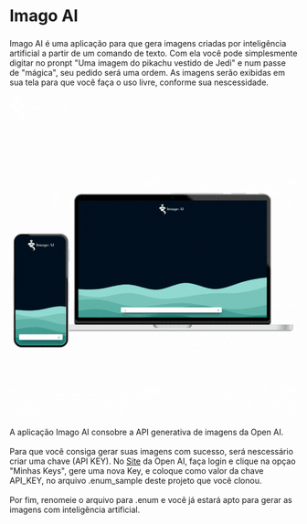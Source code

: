 <h1 align="left">Imago AI</h1>

###

<p align="left">Imago AI é uma aplicação para que gera imagens criadas por inteligência artificial a partir de um comando de texto. Com ela você pode simplesmente digitar no pronpt "Uma imagem do pikachu vestido de Jedi" e num passe de "mágica", seu pedido será uma ordem. As imagens serão exibidas em sua tela para que você faça o uso livre, conforme sua nescessidade.
<br><br><svg id="logo" width="100" viewBox="0 0 370 150.58802744151464" class="css-1j8o68f"><defs id="SvgjsDefs1533"></defs><g id="SvgjsG1534" featurekey="symbolFeature-0" transform="matrix(1.673201439618066,0,0,1.673201439618066,-33.66006240676787,-8.365905073979025)" fill="#ffffff"><g transform="translate(0,-952.36216)"><path style="color:;clip-rule:nonzero;display:inline;overflow:visible;visibility:visible;opacity:1;isolation:auto;mix-blend-mode:normal;color-interpolation:sRGB;color-interpolation-filters:linearRGB;solid-color:;solid-opacity:1;fill:#ffffff;fill-opacity:1;fill-rule:nonzero;stroke:none;stroke-width:7.5;stroke-linecap:round;stroke-linejoin:round;stroke-miterlimit:4;stroke-dasharray:none;stroke-dashoffset:0;stroke-opacity:1;marker:none;color-rendering:auto;image-rendering:auto;shape-rendering:auto;text-rendering:auto;enable-background:accumulate" d="m 49.173654,957.36214 c -6.164243,0 -11.161467,3.635 -11.161467,6.5108 0,1.6594 0.576226,3.136 2.875326,4.0893 0.757078,-0.8995 3.705083,-4.0156 8.286141,-4.0155 4.583566,10e-5 7.530332,3.1201 8.284183,4.0167 2.300698,-0.9533 2.877249,-2.4306 2.877249,-4.0905 0,-2.8758 -4.997191,-6.5108 -11.161432,-6.5108 z m 0,9.029 c -3.993849,-10e-5 -6.561702,3.321 -6.561702,3.321 -0.469128,0.7899 -0.714252,1.6546 -0.717381,2.5309 -1.3e-4,3.2508 3.258835,5.8862 7.279083,5.8863 4.020247,-10e-5 7.279179,-2.6354 7.279048,-5.8863 -0.0042,-0.8772 -0.250827,-1.7426 -0.721846,-2.5329 0,0 -2.563354,-3.3189 -6.557202,-3.319 z m 0,13.5371 c -16.047487,0 -29.056492,5.7855 -29.056492,12.9222 0,4.2134 4.550258,5.9052 11.568865,6.5884 10.295793,0.66466 14.42594,-3.7779 22.398677,-7.878 0,0 -2.372367,-0.6519 -8.285489,-0.6519 -5.913187,0 -8.285456,0.6519 -8.285456,0.6519 0,0 3.679727,-2.4444 12.318089,-2.4444 8.638327,0 12.317468,2.4399 12.317468,2.4399 -2.18643,0.1898 -4.341441,0.9005 -6.375797,1.8677 -1.470091,0.6988 -2.887612,1.5342 -4.303796,2.4144 4.577796,2.9068 10.87899,3.8364 15.192174,3.6004 7.018641,-0.6832 11.568214,-2.3749 11.568214,-6.5884 0,-7.1367 -13.00894,-12.9222 -29.056457,-12.9222 z m -0.237465,17.5507 c -5.478281,2.92406 -11.094458,5.08886 -17.225978,4.42016 0.351927,2.0724 0.950609,4.1041 1.780464,6.0353 1.601307,3.7261 4.045442,7.0231 7.035915,9.7547 2.880801,0.4555 7.138122,0.5026 12.955294,-1.0561 6.010537,-1.6105 9.726018,-3.8738 11.973069,-5.7456 -0.38364,-0.9376 -0.663181,-1.9125 -0.800132,-2.9199 -0.187664,-1.3807 -0.101687,-2.8055 0.324616,-4.1319 0.219604,-0.6834 0.532095,-1.3384 0.928772,-1.9365 -6.320978,0.5729 -11.96792,-0.9326 -16.97202,-4.42016 z m 19.059924,17.63836 c -2.816106,2.2032 -7.058891,4.5798 -13.24875,6.2383 -2.561465,0.6864 -4.892897,1.0968 -7.000258,1.3101 1.762995,0.8933 3.605091,1.629 5.493533,2.1904 3.080523,0.9158 6.287961,1.4088 9.29059,2.5545 1.501217,0.5729 2.949798,1.3112 4.21404,2.3031 1.264208,0.9918 2.341111,2.2458 3.010288,3.7067 0.904101,1.9737 1.017586,4.2967 0.310015,6.349 -0.707538,2.0524 -2.228376,3.812 -4.156743,4.8092 -1.928269,0.9973 -4.242948,1.2212 -6.326779,0.6124 -0.510259,-0.149 -1.003799,-0.3504 -1.476186,-0.5933 -0.195128,-0.094 -0.312459,0.024 -0.102502,0.1707 1.424268,1.0205 3.035743,1.7797 4.737303,2.1993 3.295175,0.8125 6.886741,0.3575 9.874965,-1.2515 2.988191,-1.609 5.344099,-4.3565 6.47957,-7.5547 1.1356,-3.1983 1.039715,-6.817 -0.26481,-9.9501 -1.071166,-2.5726 -2.891556,-4.7605 -4.828332,-6.7641 -1.936678,-2.0036 -4.021616,-3.8725 -5.778061,-6.0359 -0.07796,-0.096 -0.151226,-0.1966 -0.227883,-0.2941 z"></path></g></g><g id="SvgjsG1535" featurekey="nameFeature-0" transform="matrix(1.4143471813150097,0,0,1.4143471813150097,119.15139250050694,33.66847633873304)" fill="#ffffff"><path d="M0.6 40 l0 -0.2 c1.64 -0.2 3.04 -0.64 3.04 -2.08 l0 -23.44 c0 -1.44 -1.4 -1.88 -3.04 -2.08 l0 -0.2 l11.56 0 l0 0.2 c-1.64 0.2 -3.04 0.64 -3.04 2.08 l0 23.44 c0 1.44 1.4 1.88 3.04 2.08 l0 0.2 l-11.56 0 z M42 40 l0.24 -2.76 l0 -9.52 c0 -4.44 -1.28 -5.52 -3.08 -5.52 c-2.08 0 -3.96 1.68 -5.4 2.84 c0.16 0.72 0.24 1.6 0.24 2.6 l0 8.64 c0 2.16 0.36 2.92 1.56 3.72 l-6.88 0 l0.24 -2.76 l0 -9.52 c0 -4.44 -1.28 -5.52 -3.08 -5.52 c-1.96 0 -3.68 1.48 -5.16 2.6 l0 11.48 c0 2.16 0.36 2.92 1.56 3.72 l-6.88 0 l0.24 -2.76 l0 -15.36 c-0.56 -0.36 -1.6 -0.64 -2.44 -0.72 l0 -0.16 l7.72 -0.6 l-0.2 2.96 l0 0.52 c1.72 -1.36 4.44 -3.52 7.64 -3.52 c1.84 0 4.24 0.76 5.24 3.88 c1.56 -1.2 4.56 -3.88 8.08 -3.88 c2.4 0 5.68 1.24 5.68 7.28 l0 8.64 c0 2.16 0.36 2.92 1.56 3.72 l-6.88 0 z M72.12 36.72 c0 2.16 0.36 2.84 1.56 3.64 l0 0.12 l-7.64 -1.24 s0.04 0 0.04 -0.04 c-1.28 0.68 -2.88 1.08 -4.76 1.08 c-5.84 0 -9.64 -3.56 -9.64 -9.12 c0 -5.84 4.08 -10.8 12.56 -10.8 c2.56 0 5.32 0.48 7.88 1.48 l0 14.88 z M56.76 28.84 c0 5.8 3.04 10.16 7.08 10.16 c1.32 0 2.32 -0.48 3.12 -1.36 c0.04 -0.4 0.08 -0.84 0.08 -1.44 l0 -12.92 c-1.24 -1.36 -2.68 -2.16 -4.6 -2.16 c-3.76 0 -5.68 3.08 -5.68 7.72 z M89.44 20.36 c2.56 0 5.32 0.48 7.88 1.48 l0 19.84 c0 2.28 -7.88 6.68 -12.4 6.68 c-2.12 0 -4.92 -0.88 -6.48 -3.68 l4.72 -1.4 c1.64 3.48 3.8 3.72 5.16 3.72 c2.12 0 3.92 -1.88 3.92 -4.96 l0 -3.44 c-1.36 1.04 -3.32 1.68 -5.72 1.68 c-5.84 0 -9.64 -3.56 -9.64 -9.12 c0 -5.84 4.08 -10.8 12.56 -10.8 z M89.04 39.04 c1.36 0 2.4 -0.48 3.2 -1.4 l0 -14.36 c-1.24 -1.36 -2.68 -2.16 -4.6 -2.16 c-3.76 0 -5.68 3.08 -5.68 7.72 c0 5.8 3.04 10.2 7.08 10.2 z M111.76 20.36 c6.44 0 10.64 3.96 10.64 9.96 c0 5.88 -4.2 9.96 -10.64 9.96 s-10.64 -3.96 -10.64 -9.96 c0 -5.88 4.2 -9.96 10.64 -9.96 z M113.32000000000001 39.6 c2.88 0 4.2 -2.4 4.2 -6.2 c0 -5.36 -2.48 -12.36 -7.32 -12.36 c-2.88 0 -4.2 2.36 -4.2 6.24 c0 5.32 2.52 12.32 7.32 12.32 z M160.44 34.96 c1.44 3.68 2.16 4.64 3.96 4.88 l0 0.16 l-12.64 0 l0 -0.16 c2.8 -0.24 4.4 -1.12 3 -4.64 l-0.8 -2 l-15.28 0 l-0.88 2 c-1.48 3.44 0.12 4.16 2.36 4.64 l0 0.16 l-7.36 0 l0 -0.16 c1.68 -0.48 2.64 -1.24 4.12 -4.68 l8.76 -20.2 l-0.08 -1.16 l0.76 -0.44 l4.72 -2.52 c0 0.24 0.08 0.72 0.92 2.8 z M138.96 32.480000000000004 l14.72 0 l-7.08 -17.64 z M165.79999999999998 40 l0 -0.2 c1.64 -0.2 3.04 -0.64 3.04 -2.08 l0 -23.44 c0 -1.44 -1.4 -1.88 -3.04 -2.08 l0 -0.2 l11.56 0 l0 0.2 c-1.64 0.2 -3.04 0.64 -3.04 2.08 l0 23.44 c0 1.44 1.4 1.88 3.04 2.08 l0 0.2 l-11.56 0 z"></path></g></svg>

![Video gif exemplificando o uso da aplicação](<./src/assets/mockup.gif>)<br>

A aplicação Imago AI consobre a API generativa de imagens da Open AI. <br><br>Para que você consiga gerar suas imagens com sucesso, será nescessário criar uma chave (API KEY). No <a href="https://platform.openai.com/account/api-keys">Site</a> da Open AI, faça login e clique na opçao "Minhas Keys", gere uma nova Key, e coloque como valor da chave API_KEY, no arquivo .enum_sample deste projeto que você clonou.<br><br>Por fim, renomeie o arquivo para .enum e você já estará apto para gerar as imagens com inteligência artificial.</p>

###